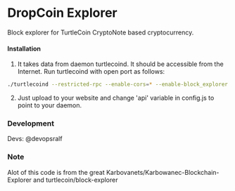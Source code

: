 # DropCoin Explorer
Block explorer for TurtleCoin CryptoNote based cryptocurrency.

#### Installation

1) It takes data from daemon turtlecoind. It should be accessible from the Internet. Run turtlecoind with open port as follows:
```bash
./turtlecoind --restricted-rpc --enable-cors=* --enable-block_explorer --rpc-bind-ip=0.0.0.0 --rpc-bind-port=11898
```
2) Just upload to your website and change 'api' variable in config.js to point to your daemon.


### Development
Devs:
    @devopsralf


### Note

Alot of this code is from the great Karbovanets/Karbowanec-Blockchain-Explorer and turtlecoin/block-explorer
